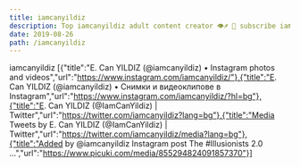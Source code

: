 ```yaml
---
title: iamcanyildiz
description: Top iamcanyildiz adult content creator 👁♐️ 👑 subscribe iamcanyildiz to my porn site below IG iamcanyildiz
date: 2019-08-26
path: /iamcanyildiz
---
```


iamcanyildiz
[{"title":"E. Can YILDIZ (@iamcanyildiz) • Instagram photos and videos","url":"https://www.instagram.com/iamcanyildiz/"},{"title":"E. Can YILDIZ (@iamcanyildiz) • Снимки и видеоклипове в Instagram","url":"https://www.instagram.com/iamcanyildiz/?hl=bg"},{"title":"E. Can YILDIZ (@IamCanYildiz) | Twitter","url":"https://twitter.com/iamcanyildiz?lang=bg"},{"title":"Media Tweets by E. Can YILDIZ (@IamCanYildiz) | Twitter","url":"https://twitter.com/iamcanyildiz/media?lang=bg"},{"title":"Added by @iamcanyildiz Instagram post The #Illusionists 2.0 ...","url":"https://www.picuki.com/media/855294824091857370"}]

